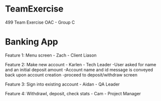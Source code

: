 # TeamExercise
499 Team Exercise OAC - Group C

# Banking App

Feature 1: Menu screen - Zach - Client Liason

Feature 2: Make new account - Karlen - Tech Leader
-User asked for name and an initial deposit amount
-Account name and id message is conveyed back upon account creation
-proceed to deposit/withdraw screen

Feature 3: Sign into existing account - Aidan - QA Leader

Feature 4: Withdrawl, deposit, check stats - Cam - Project Manager
